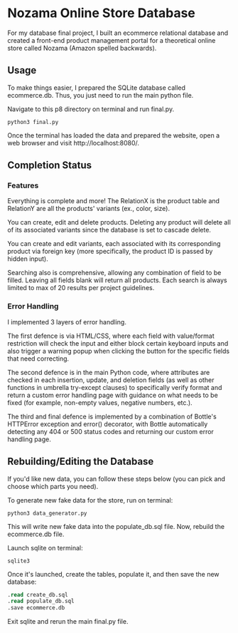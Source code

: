 # Nozama Online Store Database

For my database final project, I built an ecommerce relational database and created a front-end product management portal for a theoretical online store called Nozama (Amazon spelled backwards).

## Usage

To make things easier, I prepared the SQLite database called ecommerce.db. Thus, you just need to run the main python file.

Navigate to this p8 directory on terminal and run final.py.

```console
python3 final.py
```

Once the terminal has loaded the data and prepared the website, open a web browser and visit http://localhost:8080/.

## Completion Status

### Features

Everything is complete and more! The RelationX is the product table and RelationY are all the products' variants (ex., color, size).

You can create, edit and delete products. Deleting any product will delete all of its associated variants since the database is set to cascade delete.

You can create and edit variants, each associated with its corresponding product via foreign key (more specifically, the product ID is passed by hidden input).

Searching also is comprehensive, allowing any combination of field to be filled. Leaving all fields blank will return all products. Each search is always limited to max of 20 results per project guidelines.

### Error Handling

I implemented 3 layers of error handling.

The first defence is via HTML/CSS, where each field with value/format restriction will check the input and either block certain keyboard inputs and also trigger a warning popup when clicking the button for the specific fields that need correcting.

The second defence is in the main Python code, where attributes are checked in each insertion, update, and deletion fields (as well as other functions in umbrella try-except clauses) to specifically verify format and return a custom error handling page with guidance on what needs to be fixed (for example, non-empty values, negative numbers, etc.).

The third and final defence is implemented by a combination of Bottle's HTTPError exception and error() decorator, with Bottle automatically detecting any 404 or 500 status codes and returning our custom error handling page.


## Rebuilding/Editing the Database
If you'd like new data, you can follow these steps below (you can pick and choose which parts you need).

To generate new fake data for the store, run on terminal:
```console
python3 data_generator.py
```

This will write new fake data into the populate_db.sql file. Now, rebuild the ecommerce.db file.

Launch sqlite on terminal:
```console
sqlite3 
```

Once it's launched, create the tables, populate it, and then save the new database:

```sql
.read create_db.sql
.read populate_db.sql
.save ecommerce.db
```

Exit sqlite and rerun the main final.py file.
